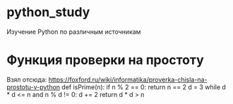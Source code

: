 # python_study
Изучение Python по различным источникам

# Функция проверки на простоту
Взял отсюда: https://foxford.ru/wiki/informatika/proverka-chisla-na-prostotu-v-python
def isPrime(n):
    if n % 2 == 0:
        return n == 2
    d = 3
    while d * d <= n and n % d != 0:
        d += 2
    return d * d > n

